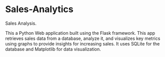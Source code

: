 # Sales-Analytics
Sales Analysis. 

This a Python Web application built using the Flask framework. This app retrieves sales data from a database, analyze it, and visualizes key metrics using graphs to provide insights for increasing sales. It uses SQLite for the database and Matplotlib for data visualization.


